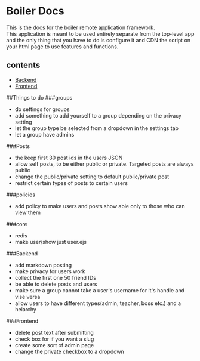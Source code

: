 # Boiler Docs    
  
This is the docs for the boiler remote application framework.  
This application is meant to be used entirely separate from the top-level app and the only thing that you have to do is configure it and CDN the script on your html page to use features and functions.  

## contents    
- [Backend](backend.html)  
- [Frontend](frontend.html)

##Things to do
###groups
- do settings for groups
- add something to add yourself to a group depending on the privacy setting
- let the group type be selected from a dropdown in the settings tab
- let a group have admins

###Posts
- the keep first 30 post ids in the users JSON
- allow self posts, to be either public or private. Targeted posts are always public
- change the public/private setting to default public/private post
- restrict certain types of posts to certain users

###policies
- add policy to make users and posts show able only to those who can view them

###core
- redis
- make user/show just user.ejs

###Backend
- add markdown posting
- make privacy for users work
- collect the first one 50 friend IDs
- be able to delete posts and users
- make sure a group cannot take a user's username for it's handle and vise versa
- allow users to have different types(admin, teacher, boss etc.) and a heiarchy

###Frontend
- delete post text after submitting
- check box for if you want a slug
- create some sort of admin page
- change the private checkbox to a dropdown
